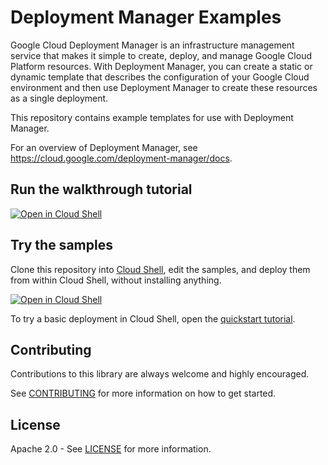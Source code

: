 # Deployment Manager Examples

Google Cloud Deployment Manager is an infrastructure management service that makes it simple to create, deploy, and manage Google Cloud Platform resources. With Deployment Manager, you can create a static or dynamic template that describes the configuration of your Google Cloud environment and then use Deployment Manager to create these resources as a single deployment.

This repository contains example templates for use with Deployment Manager.

For an overview of Deployment Manager, see https://cloud.google.com/deployment-manager/docs.

## Run the walkthrough tutorial

[![Open in Cloud Shell](http://gstatic.com/cloudssh/images/open-btn.svg)](https://console.cloud.google.com/cloudshell/editor?cloudshell_git_repo=https%3A%2F%2Fgithub.com%2FGoogleCloudPlatform%2Fdeploymentmanager-samples&cloudshell_tutorial=walkthroughtutorial.md)

## Try the samples

Clone this repository into [Cloud Shell](https://cloud.google.com/shell/), edit the samples, and deploy them from within Cloud Shell, without installing anything.

[![Open in Cloud Shell](http://gstatic.com/cloudssh/images/open-btn.svg)](https://console.cloud.google.com/cloudshell/open?git_repo=https%3A%2F%2Fgithub.com%2FGoogleCloudPlatform%2Fdeploymentmanager-samples&page=editor)

To try a basic deployment in Cloud Shell, open the [quickstart tutorial](https://console.cloud.google.com/cloudshell/open?git_repo=https%3A%2F%2Fgithub.com%2FGoogleCloudPlatform%2Fdeploymentmanager-samples&page=editor&tutorial=quickstart.md).

## Contributing

Contributions to this library are always welcome and highly encouraged.

See [CONTRIBUTING](CONTRIBUTING) for more information on how to get started.

## License

Apache 2.0 - See [LICENSE](LICENSE) for more information.
